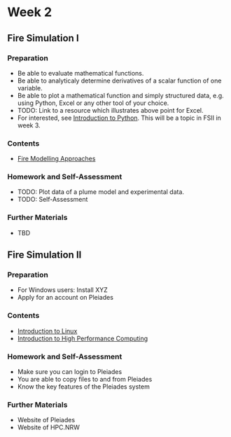# Week 2

## Fire Simulation I

### Preparation
- Be able to evaluate mathematical functions.
- Be able to analyticaly determine derivatives of a scalar function of one variable. 
- Be able to plot a mathematical function and simply structured data, e.g. using Python, Excel or any other tool of your choice.
- TODO: Link to a resource which illustrates above point for Excel.
- For interested, see [Introduction to Python](../../tools/03_analysis/01_python). This will be a topic in FSII in week 3.

### Contents
- [Fire Modelling Approaches](../../modelling/01_general/03_approaches)

### Homework and Self-Assessment
- TODO: Plot data of a plume model and experimental data.
- TODO: Self-Assessment

### Further Materials
- TBD

## Fire Simulation II

### Preparation
- For Windows users: Install XYZ
- Apply for an account on Pleiades

### Contents
- [Introduction to Linux](../../tools/02_hpc/01_linux)
- [Introduction to High Performance Computing](../../tools/02_hpc/02_hpc)

### Homework and Self-Assessment
- Make sure you can login to Pleiades
- You are able to copy files to and from Pleiades
- Know the key features of the Pleiades system

### Further Materials
- Website of Pleiades
- Website of HPC.NRW

